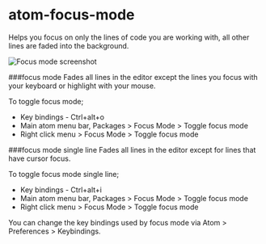 # atom-focus-mode

Helps you focus on only the lines of code you are working with,
all other lines are faded into the background.

![Focus mode screenshot](https://raw.githubusercontent.com/davidleghorn/atom-focus-mode/master/screenshots/focus-mode.png)

###focus mode
Fades all lines in the editor except the lines you focus
with your keyboard or highlight with your mouse.

To toggle focus mode;

* Key bindings - Ctrl+alt+o
* Main atom menu bar, Packages > Focus Mode > Toggle focus mode
* Right click menu > Focus Mode > Toggle focus mode


###focus mode single line
Fades all lines in the editor except for lines that have cursor focus.

To toggle focus mode single line;

* Key bindings - Ctrl+alt+i
* Main atom menu bar, Packages > Focus Mode > Toggle focus mode
* Right click menu > Focus Mode > Toggle focus mode


You can change the key bindings used by focus mode via Atom > Preferences > Keybindings.

